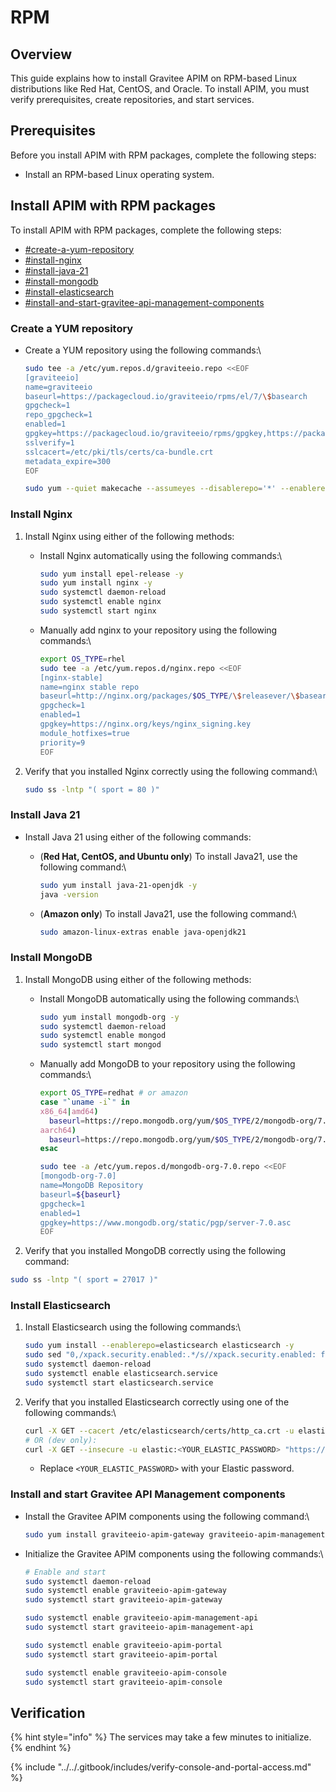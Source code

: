 # RPM

## Overview

This guide explains how to install Gravitee APIM on RPM-based Linux distributions like Red Hat, CentOS, and Oracle. To install APIM, you must verify prerequisites, create repositories, and start services.

## Prerequisites

Before you install APIM with RPM packages, complete the following steps:

* Install an RPM-based Linux operating system.

## Install APIM with RPM packages

To install APIM with RPM packages, complete the following steps:

* [#create-a-yum-repository](./#create-a-yum-repository "mention")
* [#install-nginx](./#install-nginx "mention")
* [#install-java-21](./#install-java-21 "mention")
* [#install-mongodb](./#install-mongodb "mention")
* [#install-elasticsearch](./#install-elasticsearch "mention")
* [#install-and-start-gravitee-api-management-components](./#install-and-start-gravitee-api-management-components "mention")

### Create a YUM repository

*   Create a YUM repository using the following commands:\\

    ```bash
    sudo tee -a /etc/yum.repos.d/graviteeio.repo <<EOF
    [graviteeio]
    name=graviteeio
    baseurl=https://packagecloud.io/graviteeio/rpms/el/7/\$basearch
    gpgcheck=1
    repo_gpgcheck=1
    enabled=1
    gpgkey=https://packagecloud.io/graviteeio/rpms/gpgkey,https://packagecloud.io/graviteeio/rpms/gpgkey/graviteeio-rpms-319791EF7A93C060.pub.gpg
    sslverify=1
    sslcacert=/etc/pki/tls/certs/ca-bundle.crt
    metadata_expire=300
    EOF

    sudo yum --quiet makecache --assumeyes --disablerepo='*' --enablerepo='graviteeio'
    ```

### Install Nginx

1. Install Nginx using either of the following methods:
   *   Install Nginx automatically using the following commands:\\

       ```bash
       sudo yum install epel-release -y
       sudo yum install nginx -y
       sudo systemctl daemon-reload
       sudo systemctl enable nginx
       sudo systemctl start nginx
       ```
   *   Manually add nginx to your repository using the following commands:\\

       ```bash
       export OS_TYPE=rhel
       sudo tee -a /etc/yum.repos.d/nginx.repo <<EOF
       [nginx-stable]
       name=nginx stable repo
       baseurl=http://nginx.org/packages/$OS_TYPE/\$releasever/\$basearch/
       gpgcheck=1
       enabled=1
       gpgkey=https://nginx.org/keys/nginx_signing.key
       module_hotfixes=true
       priority=9
       EOF
       ```
2.  Verify that you installed Nginx correctly using the following command:\\

    ```bash
    sudo ss -lntp "( sport = 80 )"
    ```

### Install Java 21

* Install Java 21 using either of the following commands:
  *   (**Red Hat, CentOS, and Ubuntu only**) To install Java21, use the following command:\\

      ```bash
      sudo yum install java-21-openjdk -y
      java -version
      ```
  *   (**Amazon only**) To install Java21, use the following command:\\

      ```bash
      sudo amazon-linux-extras enable java-openjdk21
      ```

### Install MongoDB

1. Install MongoDB using either of the following methods:
   *   Install MongoDB automatically using the following commands:\\

       ```bash
       sudo yum install mongodb-org -y
       sudo systemctl daemon-reload
       sudo systemctl enable mongod
       sudo systemctl start mongod
       ```
   *   Manually add MongoDB to your repository using the following commands:\\

       ```bash
       export OS_TYPE=redhat # or amazon
       case "`uname -i`" in
       x86_64|amd64)
         baseurl=https://repo.mongodb.org/yum/$OS_TYPE/2/mongodb-org/7.0/x86_64/;;
       aarch64)
         baseurl=https://repo.mongodb.org/yum/$OS_TYPE/2/mongodb-org/7.0/aarch64/;;
       esac

       sudo tee -a /etc/yum.repos.d/mongodb-org-7.0.repo <<EOF
       [mongodb-org-7.0]
       name=MongoDB Repository
       baseurl=${baseurl}
       gpgcheck=1
       enabled=1
       gpgkey=https://www.mongodb.org/static/pgp/server-7.0.asc
       EOF
       ```
2. Verify that you installed MongoDB correctly using the following command:

```bash
sudo ss -lntp "( sport = 27017 )"
```

### Install Elasticsearch

1.  Install Elasticsearch using the following commands:\\

    ```bash
    sudo yum install --enablerepo=elasticsearch elasticsearch -y
    sudo sed "0,/xpack.security.enabled:.*/s//xpack.security.enabled: false/" -i /etc/elasticsearch/elasticsearch.yml
    sudo systemctl daemon-reload
    sudo systemctl enable elasticsearch.service
    sudo systemctl start elasticsearch.service
    ```
2.  Verify that you installed Elasticsearch correctly using one of the following commands:\\

    ```bash
    curl -X GET --cacert /etc/elasticsearch/certs/http_ca.crt -u elastic:<YOUR_ELASTIC_PASSWORD> "https://localhost:9200/?pretty"
    # OR (dev only):
    curl -X GET --insecure -u elastic:<YOUR_ELASTIC_PASSWORD> "https://localhost:9200/?pretty"
    ```

    * Replace `<YOUR_ELASTIC_PASSWORD>` with your Elastic password.

### Install and start Gravitee API Management components

*   Install the Gravitee APIM components using the following command:\\

    ```bash
    sudo yum install graviteeio-apim-gateway graviteeio-apim-management-api graviteeio-apim-portal graviteeio-apim-console -y
    ```
*   Initialize the Gravitee APIM components using the following commands:\\

    ```bash
    # Enable and start
    sudo systemctl daemon-reload
    sudo systemctl enable graviteeio-apim-gateway
    sudo systemctl start graviteeio-apim-gateway

    sudo systemctl enable graviteeio-apim-management-api
    sudo systemctl start graviteeio-apim-management-api

    sudo systemctl enable graviteeio-apim-portal
    sudo systemctl start graviteeio-apim-portal

    sudo systemctl enable graviteeio-apim-console
    sudo systemctl start graviteeio-apim-console
    ```

## Verification

{% hint style="info" %}
The services may take a few minutes to initialize.
{% endhint %}

{% include "../../.gitbook/includes/verify-console-and-portal-access.md" %}

